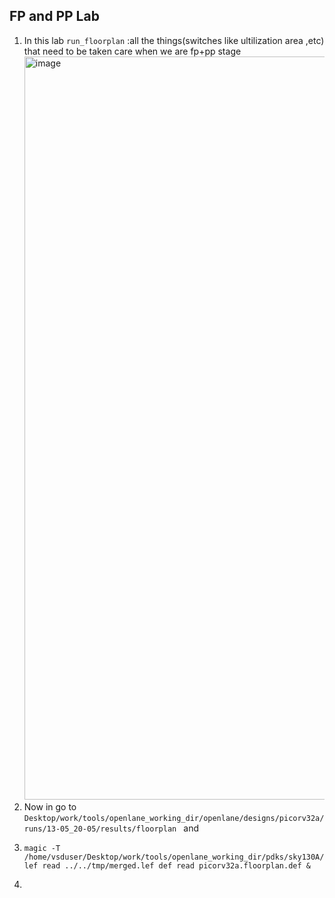 ## FP and PP Lab
1. In this lab `run_floorplan` :all the things(switches like ultilization area ,etc) that need to be taken care when we are fp+pp stage
   <img width="1189" alt="image" src="https://github.com/navi2311/DIGITAL-VLSI-SOC-DESIGN-AND-PLANNING/assets/134842758/03621c86-e0b3-42f1-a04a-de2f087e8a4f">
2. Now in go to `Desktop/work/tools/openlane_working_dir/openlane/designs/picorv32a/runs/13-05_20-05/results/floorplan ` and
3. ```
   magic -T /home/vsduser/Desktop/work/tools/openlane_working_dir/pdks/sky130A/libs.tech/magic/sky130A.tech lef read ../../tmp/merged.lef def read picorv32a.floorplan.def &
   ```
4.

